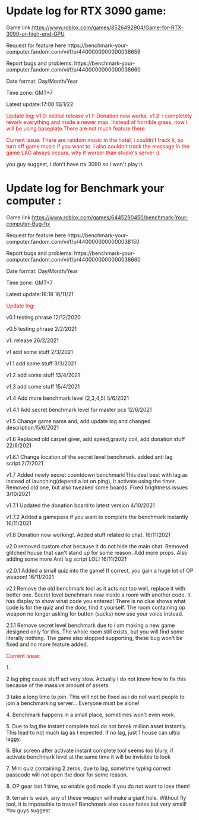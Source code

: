 # Update log for RTX 3090 game:
Game link:https://www.roblox.com/games/8526492904/Game-for-RTX-3090-or-high-end-GPU
<p>Request for feature here https://benchmark-your-computer.fandom.com/vi/f/p/4400000000000038659
<p>Report bugs and problems: https://benchmark-your-computer.fandom.com/vi/f/p/4400000000000038660
<p>Date format: Day/Month/Year
<p>Time zone: GMT+7

<p>Latest update:17:00 13/1/22
<p style="color:red;">Update log:
v1.0: inititial release
v1.1: Donation now works.
v1.2: i completely revork everything and made a newer map. Instead of horrible grass, now i will be using baseplate.There are not much feature there.
<p style="color:red;">Current issue:
There are random music in the hotel, i couldn't track it, so turn off game music if you want to.
I also couldn't track the message in the game
LAG always occurs, why it worser than studio's server :)

you guy suggest, i don't have rtx 3090 so i won't play it.
  
  
# Update log for Benchmark your computer  :
Game link:https://www.roblox.com/games/6445290450/benchmark-Your-computer-Bug-fix
<p>Request for feature here https://benchmark-your-computer.fandom.com/vi/f/p/4400000000000038150
<p>Report bugs and problems: https://benchmark-your-computer.fandom.com/vi/f/p/4400000000000038660
<p>Date format: Day/Month/Year
<p>Time zone: GMT+7

<p>Latest update:16:18 16/11/21
<p style="color:red;">Update log:
<p>v0.1 testing phrase 12/12/2020
<p>v0.5 testing phrase 2/2/2021
 
<p>v1: release 26/2/2021
  
<p>v1 add some stuff 2/3/2021
<p>v1.1 add some stuff 3/3/2021
<p>v1.2 add some stuff 13/4/2021
<p>v1.3 add some stuff 15/4/2021
<p>v1.4 Add more benchmark level (2,3,4,5)  5/6/2021
<p>v1.4.1 Add secret benchmark level for master pcs 12/6/2021
<p>v1.5 Change game name and, add update log and changed description.15/6/2021
<p>v1.6 Replaced old carpet giver, add speed,gravity coil, add donation stuff 22/6/2021
<p>v1.6.1 Change location of the secret level benchmark. added anti lag script.2/7/2021
<p>v1.7 Added newly secret countdown benchmark!This deal best with lag as instead of launching(depend a lot on ping), it activate using the timer. Removed old one, but also tweaked some boards .Fixed brightness issues 3/10/2021
<p>v1.7.1 Updated the donation board to latest version 4/10/2021
<p>v1.7.2 Added a gamepass if you want to complete the benchmark instantly 16/11/2021
<p>v1.8 Donation now working!. Added stuff related to chat.   16/11/2021
<p>v2.0 removed custom chat because it do not hide the main chat. Removed glitched house that can't stand up for some reason. Add more props.  Also adding some more Anti lag script LOL! 16/11/2021
<p>v2.0.1 Added a small quiz into the game! If correct, you gain a huge lot of OP weapon! 16/11/2021
<p>v2.1  Remove the old benchmark tool as it acts not too well, replace it with better one. Secret level benchmark now inside a room with another code. It has display to show what code you entered! There is no clue shows what code is for the quiz and the door, find it yourself. The room  containing op weapon  no longer asking for button (sucks) now use your voice instead.
<p>2.1.1 Remove secret level benchmark due to i am making a new game designed only for this. The whole room still exists, but you will find some literally nothing. The game also stopped supporting, these bug won't be fixed and no more feature added.
  




<p style="color:red;">Current issue:
<p>1.
<p>2 lag ping cause stuff act very slow. Actually i do not know how to fix this because of the massive amount of assets
<p>3 take a long time to join. This will not be fixed as i do not want people to join a benchmarking server... Everyone must be alone!
<p>4. Benchmark happens in a small place, sometimes won't even work.
<p>5. Due to lag,the instant complete tool do not break million asset instantly. This lead to not much lag as I expected. If no lag, just 1 house can ultra laggy.
<p>6. Blur screen after activate instant complete tool seems too blury, if activate benchmark level at the same time it will be invisible to look
<p>7. Mini quiz containing 2 zeros, due to lag, sometime typing correct passcode will not open the door for some reason.
<p>8. OP gear last 1 time, so enable god mode if you do not want to lose them!
<p>9. terrain is weak, any of these weapon will make a giant hole. Without fly tool, it is impossible to travel!  Benchmark also cause holes but very small!
You guys suggest  
